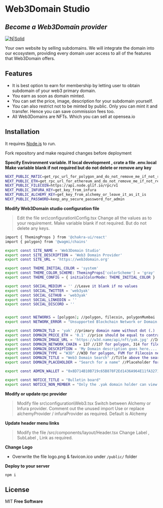 # Web3Domain Studio
## _Become a Web3Domain provider_

[![N|Solid](https://web3domain.org/studio/wp-content/uploads/banner.jpg)](https://web3domain.org/studio/)


Your own website by selling subdomains. We will integrate the domain into our ecosystem, providing every domain user access to all of the features that Web3Domain offers.

## Features

* It is best option to earn for membership by letting user to obtain subdomain of your web3 primary domain.
* You earn as soon as domain minted.
* You can set the price, image, description for your subdomain yourself.
* You can also restrict not to be minted by public. Only you can mint it and transfer. Hence you can save commission fees too.
* All Web3Domains are NFTs. Which you can sell at opensea.io

## Installation

It requires [Node.js](https://nodejs.org/) to run.

Fork repository and make required changes before deployment

**Specify Environment variable. If local development , crate a file .env.local Make variable blank if not required but do not delete or remove any key**

```sh
NEXT_PUBLIC_MATIC=get_rpc_url_for_polygon_and_do_not_remove_me_if_not_required
NEXT_PUBLIC_ETH=get_rpc_url_for_ethereum_and_do_not_remove_me_if_not_required
NEXT_PUBLIC_FILECOIN=https://api.node.glif.io/rpc/v1
NEXT_PUBLIC_INFURA_KEY=get_key_from_infura
NEXT_PUBLIC_ALCHEMY_KEY=get_key_from_alchemy_or_leave_it_as_it_is
NEXT_PUBLIC_PASSWORD=keep_any_secure_password_for_admin
```

**Modify Web3Domain studio configuration file**
>Edit the file src\configuration\Config.tsx
>Change all the values as to your requirement. 
>Make variable blank if not required. But do not delete any keys. 

```sh
import { ThemingProps } from '@chakra-ui/react'
import { polygon} from '@wagmi/chains'

export const SITE_NAME = 'Web3Domain Studio'
export const SITE_DESCRIPTION = 'Web3 Domain Provider'
export const SITE_URL = 'https://web3domain.org'

export const THEME_INITIAL_COLOR = 'system'
export const THEME_COLOR_SCHEME: ThemingProps['colorScheme'] = 'gray'
export const THEME_CONFIG = { initialColorMode: THEME_INITIAL_COLOR }

export const SOCIAL_MEDIUM = '' //Leave it blank if no values
export const SOCIAL_TWITTER = 'web3yak'
export const SOCIAL_GITHUB = 'web3yak'
export const SOCIAL_LINKEDIN = ''
export const SOCIAL_DISCORD = ''


export const NETWORKS = [polygon]; //polygon, filecoin, polygonMumbai
export const NETWORK_ERROR = "Unsupported Blockchain Network or Domain Name !" //Change network name as required

export const DOMAIN_TLD = 'yak' //primary domain name without dot (.)
export const DOMAIN_PRICE_ETH = '0.1' //price should be equal to contract or higher 
export const DOMAIN_IMAGE_URL = 'https://w3d.name/api/nft/yak.jpg' //Image path starts with ipfs:// or https://
export const DOMAIN_NETWORK_CHAIN = 137 //137 for polygon, 314 for filecoin, 80001 form mumbai
export const DOMAIN_DESCRIPTION = 'My Domain description goes here....'
export const DOMAIN_TYPE = "W3D" //W3D for polygon, FVM for Filecoin net
export const DOMAIN_TITLE = "Web3 Domain Search" //Title above the search input field. 
export const DOMAIN_PLACEHOLDER = "Search for a name" //Placeholder for search input field 

export const ADMIN_WALLET = "0x8D714B10B719c65B878F2Ed1436A964E11fA3271" //ETH wallet address 

export const NOTICE_TITLE = "Bulletin board"
export const NOTICE_NON_MEMBER = "Only the .yak domain holder can view bulletin board."


```

**Modify or update rpc provider**
>Modify file src\configuration\Web3.tsx
>Switch between Alchemy or Infura provider.
>Comment out the unused import 
>Use or replace alchemyProvider / infuraProvider as required. Default is Alchemy 

**Update header menu links**
>Modify the file /src/components/layout/Header.tsx
>Change Label , SubLabel , Link as required.


**Change Logo**

* Overwrite the file logo.png & favicon.ico under `/public/` folder

**Deploy to your server**

```
npm i
```

## License
MIT
**Free Software**